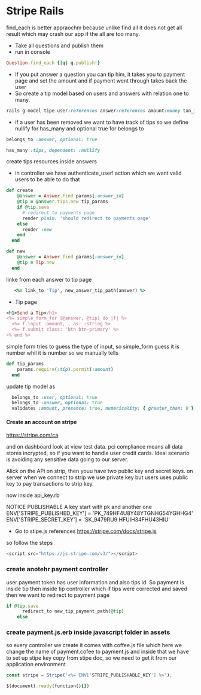 # Stripe Rails 


find_each is better appraochm because unlike find all it does not get all result which may crash our app if the all are too many. 

* Take all questions and publish them 
* run in console 
```ruby
Question.find_each {|q| q.publish!}
```
* If you put answer a question you can tip him, it takes you to payment page and set the amount and if payment went through takes back the user
* So create a tip model based on users and answers with relation one to many. 
```ruby
rails g model tipe user:references answer:references amount:money txn_id:string  
```
* if a user has been removed we want to have track of tips so we define nullify for has_many and optional true for belongs to 
```ruby
belongs_to :answer, optional: true 
```
```ruby
has_many :tips, dependent: :nullify
```
create tips resources inside answers
* in controller we have authenticate_user! action which we want valid users to be able to do that 
```ruby
def create
    @answer = Answer.find params[:answer_id]
    @tip = @answer.tips.new tip_params
    if @tip.save
      # redirect to payments page
      render plain: 'should redirect to payments page'
    else
      render :new
    end
  end
```
```ruby
def new
    @answer = Answer.find params[:answer_id]
    @tip = Tip.new
  end
```
linke from each answer to tip page 
```ruby
   <%= link_to 'Tip', new_answer_tip_path(answer) %>
```
* Tip page 
```ruby
<h1>Send a Tip</h1>
<%= simple_form_for [@answer, @tip] do |f| %>
  <%= f.input :amount, , as: :string %>
  <%= f.submit class: 'btn btn-primary' %>
<% end %>
```
simple form tries to guess the type of input, so simple_form guess it is number whil it is number so we manually tells 
```ruby
def tip_params
    params.require(:tip).permit(:amount)
  end
```
update tip model as 
```ruby
  belongs_to :user, optional: true
  belongs_to :answer, optional: true
  validates :amount, presence: true, numericality: { greater_than: 0 }
```
#### Create an account on stripe 
https://stripe.com/ca 

and on dashboard look at view test data. 
pci compliance means all data stores incrypted, so if you want to handle user credit cards. Ideal scenario is avoiding any sensitive data going to our server. 

Alick on the APi on strip, then youu have two public key and secret keys. 
on server when we connect to strip we use private key but users uses public key to pay transactions to strip key.

now inside api_key.rb

NOTICE PUBLISHABLE A key start with pk and another one 
ENV['STRIPE_PUBLISHED_KEY'] = 'PK_749HF4U8Y48YTGNHG54YGHHG4' 
ENV['STRIPE_SECRET_KEY'] = 'SK_9479RU9 HFUIH34FHU43HIU'

* Go to stipe.js references 
https://stripe.com/docs/stripe.js

so follow the steps 
```javascript
<script src="https://js.stripe.com/v3/"></script>
```
### create anotehr payment controller 
user payment token has user information and also tips id. So payment is inside tip 
then inside tip controller which if tips were corrected and saved then we want to redirect to payment page  
```ruby
if @tip.save
      redirect_to new_tip_payment_path(@tip)
    else
```
### create payment.js.erb inside javascript folder in assets 
so every controller we create it comes with coffee.js file which here we change the name of payment.cofee to payment.js and inside that we have to set up stipe key copy from stipe doc, so we need to get it from our application environment  
```javascript
const stripe = Stripe('<%= ENV['STRIPE_PUBLISHABLE_KEY'] %>');
```
```ruby 
$(document).ready(function(){})
```


